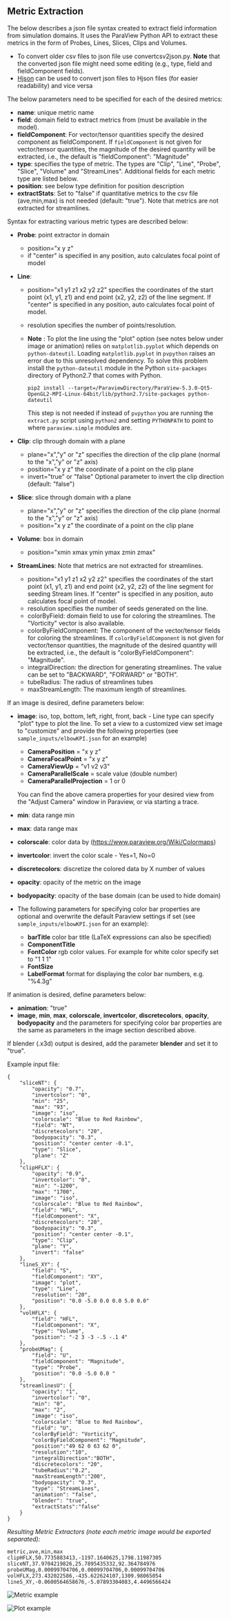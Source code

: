Metric Extraction
-----------------

The below describes a json file syntax created to extract field information from simulation domains. It uses the ParaView Python API to extract these metrics in the form of Probes, Lines, Slices, Clips and Volumes.

-   To convert older csv files to json file use convertcsv2json.py. **Note** that the converted json file might need some editing (e.g., type, field and fieldComponent fields).
-   [Hjson](http://hjson.org/) can be used to convert json files to Hjson files (for easier readability) and vice versa

The below parameters need to be specified for each of the desired metrics:

-   **name**: unique metric name
-   **field**: domain field to extract metrics from (must be available in the model).
-   **fieldComponent**: For vector/tensor quantities specify the desired component as fieldComponent. If `fieldComponent` is not given for vector/tensor quantities, the magnitude of the desired quantity will be extracted, i.e., the default is "fieldComponent": "Magnitude"
-   **type**: specifies the type of metric. The types are "Clip", "Line", "Probe", "Slice", "Volume" and "StreamLines". Additional fields for each metric type are listed below.
-   **position**: see below type definition for position description
-   **extractStats**: Set to "false" if quantitative metrics to the csv file (ave,min,max) is not needed (default: "true"). Note that metrics are not extracted for streamlines.

Syntax for extracting various metric types are described below:

-   **Probe**: point extractor in domain
    -   position="x y z"
    -   if "center" is specified in any position, auto calculates focal point of model
-   **Line**:
    -   position="x1 y1 z1 x2 y2 z2" specifies the coordinates of the start point (x1, y1, z1) and end point (x2, y2, z2) of the line segment. If "center" is specified in any position, auto calculates focal point of model.
    -   resolution specifies the number of points/resolution.
    -   **Note** : To plot the line using the "plot" option (see notes below under image or animation) relies on `matplotlib.pyplot` which depends on `python-dateutil`. Loading `matplotlib.pyplot` in `pvpython` raises an error due to this unresolved dependency. To solve this problem install the `python-dateutil` module in the Python `site-packages` directory of Python2.7 that comes with Python.

        ``` example
        pip2 install --target=/ParaviewDirectory/ParaView-5.3.0-Qt5-OpenGL2-MPI-Linux-64bit/lib/python2.7/site-packages python-dateutil 
        ```

        This step is not needed if instead of `pvpython` you are running the `extract.py` script using `python2` and setting `PYTHONPATH` to point to where `paraview.simple` modules are.

-   **Clip**: clip through domain with a plane
    -   plane="x","y" or "z" specifies the direction of the clip plane (normal to the "x","y" or "z" axis)
    -   position="x y z" the coordinate of a point on the clip plane
    -   invert="true" or "false" Optional parameter to invert the clip direction (default: "false")
-   **Slice**: slice through domain with a plane
    -   plane="x","y" or "z" specifies the direction of the clip plane (normal to the "x","y" or "z" axis)
    -   position="x y z" the coordinate of a point on the clip plane
-   **Volume**: box in domain
    -   position="xmin xmax ymin ymax zmin zmax"
-   **StreamLines**: Note that metrics are not extracted for streamlines.
    -   position="x1 y1 z1 x2 y2 z2" specifies the coordinates of the start point (x1, y1, z1) and end point (x2, y2, z2) of the line segment for seeding Stream lines. If "center" is specified in any position, auto calculates focal point of model.
    -   resolution specifies the number of seeds generated on the line.
    -   colorByField: domain field to use for coloring the streamlines. The "Vorticity" vector is also available.
    -   colorByFieldComponent: The component of the vector/tensor fields for coloring the streamlines. If `colorByFieldComponent` is not given for vector/tensor quantities, the magnitude of the desired quantity will be extracted, i.e., the default is "colorByFieldComponent": "Magnitude".
    -   integralDirection: the direction for generating streamlines. The value can be set to "BACKWARD", "FORWARD" or "BOTH".
    -   tubeRadius: The radius of streamlines tubes
    -   maxStreamLength: The maximum length of streamlines.

If an image is desired, define parameters below:

-   **image**: iso, top, bottom, left, right, front, back - Line type can specify "plot" type to plot the line. To set a view to a customized view set image to "customize" and provide the following properties (see `sample_inputs/elbowKPI.json` for an example)
    -   **CameraPosition** = "x y z"
    -   **CameraFocalPoint** = "x y z"
    -   **CameraViewUp** = "v1 v2 v3"
    -   **CameraParallelScale** = scale value (double number)
    -   **CameraParallelProjection** = 1 or 0

    You can find the above camera properties for your desired view from the "Adjust Camera" window in Paraview, or via starting a trace.
-   **min**: data range min
-   **max**: data range max
-   **colorscale**: color data by (<https://www.paraview.org/Wiki/Colormaps>)
-   **invertcolor**: invert the color scale - Yes=1, No=0
-   **discretecolors**: discretize the colored data by X number of values
-   **opacity**: opacity of the metric on the image
-   **bodyopacity**: opacity of the base domain (can be used to hide domain)
-   The following parameters for specifying color bar properties are optional and overwrite the default Paraview settings if set (see `sample_inputs/elbowKPI.json` for an example):
    -   **barTitle** color bar title (LaTeX expressions can also be specified)
    -   **ComponentTitle**
    -   **FontColor** rgb color values. For example for white color specify set to "1 1 1"
    -   **FontSize**
    -   **LabelFormat** format for displaying the color bar numbers, e.g. "%4.3g"

If animation is desired, define parameters below:

-   **animation**: "true"
-   **image**, **min**, **max**, **colorscale**, **invertcolor**, **discretecolors**, **opacity**, **bodyopacity** and the parameters for specifying color bar properties are the same as parameters in the image section described above.

If blender (.x3d) output is desired, add the parameter **blender** and set it to "true".

Example input file:

``` example
{
    "sliceNT": {
        "opacity": "0.7", 
        "invertcolor": "0", 
        "min": "25", 
        "max": "93", 
        "image": "iso", 
        "colorscale": "Blue to Red Rainbow", 
        "field": "NT", 
        "discretecolors": "20", 
        "bodyopacity": "0.3", 
        "position": "center center -0.1", 
        "type": "Slice",
        "plane": "Z"
    }, 
    "clipHFLX": {
        "opacity": "0.9", 
        "invertcolor": "0", 
        "min": "-1200", 
        "max": "1700", 
        "image": "iso", 
        "colorscale": "Blue to Red Rainbow", 
        "field": "HFL", 
        "fieldComponent": "X",      
        "discretecolors": "20", 
        "bodyopacity": "0.3", 
        "position": "center center -0.1", 
        "type": "Clip",
        "plane": "Y",
        "invert": "false"       
    }, 
    "lineS_XY": {
        "field": "S", 
        "fieldComponent": "XY",         
        "image": "plot", 
        "type": "Line", 
        "resolution": "20",
        "position": "0.0 -5.0 0.0 0.0 5.0 0.0"
    }, 
    "volHFLX": {
        "field": "HFL", 
        "fieldComponent": "X",      
        "type": "Volume", 
        "position": "-2 3 -3 -.5 -.1 4"
    }, 
    "probeUMag": {
        "field": "U", 
        "fieldComponent": "Magnitude",      
        "type": "Probe", 
        "position": "0.0 -5.0 0.0 "
    },
    "streamlinesU": {
        "opacity": "1", 
        "invertcolor": "0", 
        "min": "0", 
        "max": "2", 
        "image": "iso", 
        "colorscale": "Blue to Red Rainbow", 
        "field": "U", 
        "colorByField": "Vorticity",        
        "colorByFieldComponent": "Magnitude",       
        "position":"49 62 0 63 62 0",
        "resolution":"10",
        "integralDirection":"BOTH",
        "discretecolors": "20", 
        "tubeRadius":"0.2",
        "maxStreamLength":"200",
        "bodyopacity": "0.3", 
        "type": "StreamLines",
        "animation": "false",
        "blender": "true",
        "extractStats":"false"      
    }
}
```

*Resulting Metric Extractors (note each metric image would be exported separated):*

``` example
metric,ave,min,max
clipHFLX,50.7735883413,-1197.1640625,1798.11987305
sliceNT,37.9704219826,25.7895435332,92.364784976
probeUMag,0.00099704706,0.00099704706,0.00099704706
volHFLX,273.432022586,-435.622624107,1309.98065054
lineS_XY,-0.0600564658676,-5.07893304083,4.4496566424
```

![Metric example](example_outputs/metric_example_json.png)

![Plot example](example_outputs/plot_example_json.png)
